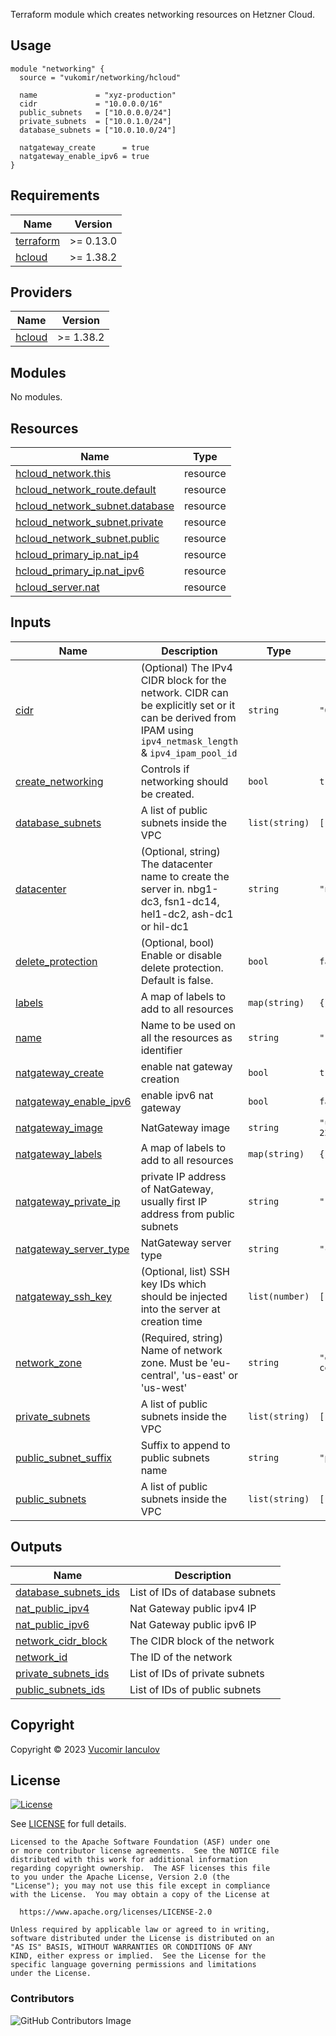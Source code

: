 Terraform module which creates networking resources on Hetzner Cloud.

## Usage
```hcl
module "networking" {
  source = "vukomir/networking/hcloud"

  name             = "xyz-production"
  cidr             = "10.0.0.0/16"
  public_subnets   = ["10.0.0.0/24"]
  private_subnets  = ["10.0.1.0/24"]
  database_subnets = ["10.0.10.0/24"]

  natgateway_create      = true
  natgateway_enable_ipv6 = true
}
```
<!-- BEGIN_TF_DOCS -->
## Requirements

| Name | Version |
|------|---------|
| <a name="requirement_terraform"></a> [terraform](#requirement\_terraform) | >= 0.13.0 |
| <a name="requirement_hcloud"></a> [hcloud](#requirement\_hcloud) | >= 1.38.2 |

## Providers

| Name | Version |
|------|---------|
| <a name="provider_hcloud"></a> [hcloud](#provider\_hcloud) | >= 1.38.2 |

## Modules

No modules.

## Resources

| Name | Type |
|------|------|
| [hcloud_network.this](https://registry.terraform.io/providers/hetznercloud/hcloud/latest/docs/resources/network) | resource |
| [hcloud_network_route.default](https://registry.terraform.io/providers/hetznercloud/hcloud/latest/docs/resources/network_route) | resource |
| [hcloud_network_subnet.database](https://registry.terraform.io/providers/hetznercloud/hcloud/latest/docs/resources/network_subnet) | resource |
| [hcloud_network_subnet.private](https://registry.terraform.io/providers/hetznercloud/hcloud/latest/docs/resources/network_subnet) | resource |
| [hcloud_network_subnet.public](https://registry.terraform.io/providers/hetznercloud/hcloud/latest/docs/resources/network_subnet) | resource |
| [hcloud_primary_ip.nat_ip4](https://registry.terraform.io/providers/hetznercloud/hcloud/latest/docs/resources/primary_ip) | resource |
| [hcloud_primary_ip.nat_ipv6](https://registry.terraform.io/providers/hetznercloud/hcloud/latest/docs/resources/primary_ip) | resource |
| [hcloud_server.nat](https://registry.terraform.io/providers/hetznercloud/hcloud/latest/docs/resources/server) | resource |

## Inputs

| Name | Description | Type | Default | Required |
|------|-------------|------|---------|:--------:|
| <a name="input_cidr"></a> [cidr](#input\_cidr) | (Optional) The IPv4 CIDR block for the network. CIDR can be explicitly set or it can be derived from IPAM using `ipv4_netmask_length` & `ipv4_ipam_pool_id` | `string` | `"0.0.0.0/0"` | no |
| <a name="input_create_networking"></a> [create\_networking](#input\_create\_networking) | Controls if networking should be created. | `bool` | `true` | no |
| <a name="input_database_subnets"></a> [database\_subnets](#input\_database\_subnets) | A list of public subnets inside the VPC | `list(string)` | `[]` | no |
| <a name="input_datacenter"></a> [datacenter](#input\_datacenter) | (Optional, string) The datacenter name to create the server in. nbg1-dc3, fsn1-dc14, hel1-dc2, ash-dc1 or hil-dc1 | `string` | `"nbg1-dc3"` | no |
| <a name="input_delete_protection"></a> [delete\_protection](#input\_delete\_protection) | (Optional, bool) Enable or disable delete protection. Default is false. | `bool` | `false` | no |
| <a name="input_labels"></a> [labels](#input\_labels) | A map of labels to add to all resources | `map(string)` | `{}` | no |
| <a name="input_name"></a> [name](#input\_name) | Name to be used on all the resources as identifier | `string` | `""` | no |
| <a name="input_natgateway_create"></a> [natgateway\_create](#input\_natgateway\_create) | enable nat gateway creation | `bool` | `true` | no |
| <a name="input_natgateway_enable_ipv6"></a> [natgateway\_enable\_ipv6](#input\_natgateway\_enable\_ipv6) | enable ipv6 nat gateway | `bool` | `false` | no |
| <a name="input_natgateway_image"></a> [natgateway\_image](#input\_natgateway\_image) | NatGateway image | `string` | `"ubuntu-22.04"` | no |
| <a name="input_natgateway_labels"></a> [natgateway\_labels](#input\_natgateway\_labels) | A map of labels to add to all resources | `map(string)` | `{}` | no |
| <a name="input_natgateway_private_ip"></a> [natgateway\_private\_ip](#input\_natgateway\_private\_ip) | private IP address of NatGateway, usually first IP address from public subnets | `string` | `"10.0.0.2"` | no |
| <a name="input_natgateway_server_type"></a> [natgateway\_server\_type](#input\_natgateway\_server\_type) | NatGateway server type | `string` | `"cx11"` | no |
| <a name="input_natgateway_ssh_key"></a> [natgateway\_ssh\_key](#input\_natgateway\_ssh\_key) | (Optional, list) SSH key IDs which should be injected into the server at creation time | `list(number)` | `[]` | no |
| <a name="input_network_zone"></a> [network\_zone](#input\_network\_zone) | (Required, string) Name of network zone. Must be 'eu-central', 'us-east' or 'us-west' | `string` | `"eu-central"` | no |
| <a name="input_private_subnets"></a> [private\_subnets](#input\_private\_subnets) | A list of public subnets inside the VPC | `list(string)` | `[]` | no |
| <a name="input_public_subnet_suffix"></a> [public\_subnet\_suffix](#input\_public\_subnet\_suffix) | Suffix to append to public subnets name | `string` | `"public"` | no |
| <a name="input_public_subnets"></a> [public\_subnets](#input\_public\_subnets) | A list of public subnets inside the VPC | `list(string)` | `[]` | no |

## Outputs

| Name | Description |
|------|-------------|
| <a name="output_database_subnets_ids"></a> [database\_subnets\_ids](#output\_database\_subnets\_ids) | List of IDs of database subnets |
| <a name="output_nat_public_ipv4"></a> [nat\_public\_ipv4](#output\_nat\_public\_ipv4) | Nat Gateway public ipv4 IP |
| <a name="output_nat_public_ipv6"></a> [nat\_public\_ipv6](#output\_nat\_public\_ipv6) | Nat Gateway public ipv6 IP |
| <a name="output_network_cidr_block"></a> [network\_cidr\_block](#output\_network\_cidr\_block) | The CIDR block of the network |
| <a name="output_network_id"></a> [network\_id](#output\_network\_id) | The ID of the network |
| <a name="output_private_subnets_ids"></a> [private\_subnets\_ids](#output\_private\_subnets\_ids) | List of IDs of private subnets |
| <a name="output_public_subnets_ids"></a> [public\_subnets\_ids](#output\_public\_subnets\_ids) | List of IDs of public subnets |
<!-- END_TF_DOCS -->

## Copyright

Copyright © 2023 [Vucomir Ianculov](https://ianculov.ro)



## License

[![License](https://img.shields.io/badge/License-Apache%202.0-blue.svg)](https://opensource.org/licenses/Apache-2.0)

See [LICENSE](LICENSE) for full details.

```text
Licensed to the Apache Software Foundation (ASF) under one
or more contributor license agreements.  See the NOTICE file
distributed with this work for additional information
regarding copyright ownership.  The ASF licenses this file
to you under the Apache License, Version 2.0 (the
"License"); you may not use this file except in compliance
with the License.  You may obtain a copy of the License at

  https://www.apache.org/licenses/LICENSE-2.0

Unless required by applicable law or agreed to in writing,
software distributed under the License is distributed on an
"AS IS" BASIS, WITHOUT WARRANTIES OR CONDITIONS OF ANY
KIND, either express or implied.  See the License for the
specific language governing permissions and limitations
under the License.
```

### Contributors

![GitHub Contributors Image](https://contrib.rocks/image?repo=vukomir/terraform-hetzner-networking)

